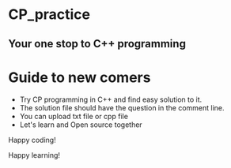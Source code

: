 # CP_practice
 
## Your one stop to C++ programming
# Guide to new comers
- Try CP programming in C++ and find easy solution to it.
- The solution file should have the question in the comment line.
- You can upload txt file or cpp file
- Let's learn and Open source together

Happy coding!

Happy learning!
